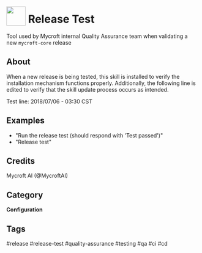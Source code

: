 # <img src='https://rawgithub.com/FortAwesome/Font-Awesome/master/advanced-options/raw-svg/solid/check-double.svg ' card_color='#22a7f0' width='50' height='50' style='vertical-align:bottom'/> Release Test
Tool used by Mycroft  internal Quality Assurance team when validating a new `mycroft-core` release

## About 
When a new release is being tested, this skill is installed to verify the
installation mechanism functions properly.  Additionally, the following line
is edited to verify that the skill update process occurs as intended.

Test line:  2018/07/06 - 03:30 CST

## Examples 
* "Run the release test (should respond with 'Test passed')"
* "Release test"

## Credits 
Mycroft AI (@MycroftAI)

## Category
**Configuration**

## Tags
#release
#release-test
#quality-assurance
#testing
#qa
#ci
#cd

